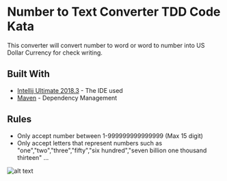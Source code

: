 # Number to Text Converter TDD Code Kata
This converter will convert number to word or word to number into US Dollar Currency for check writing.

## Built With

* [Intellij Ultimate 2018.3](https://www.jetbrains.com/idea/) - The IDE used
* [Maven](https://maven.apache.org/) - Dependency Management

## Rules

* Only accept number between 1-999999999999999 (Max 15 digit)
* Only accept letters that represent numbers such as "one","two","three","fifty","six hundred","seven billion one thousand thirteen" ...

![alt text](https://raw.githubusercontent.com/muhammedOzbilici/NumberToText/blob/master/src/main/resources/images/screenshot.png)

